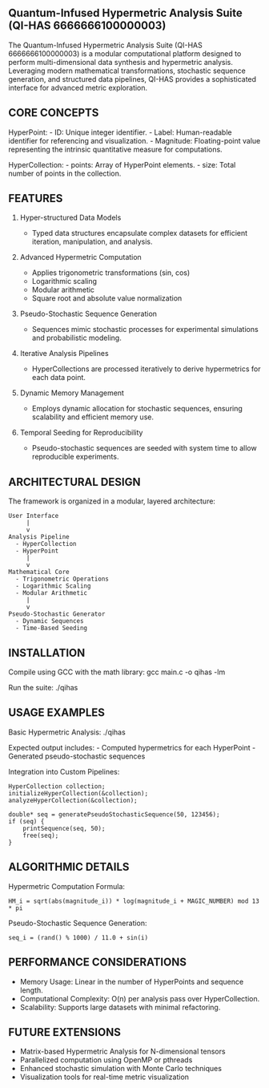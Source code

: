 ## Quantum-Infused Hypermetric Analysis Suite (QI-HAS 6666666100000003)

The Quantum-Infused Hypermetric Analysis Suite (QI-HAS 6666666100000003) is a modular computational platform designed to perform multi-dimensional data synthesis and hypermetric analysis. Leveraging modern mathematical transformations, stochastic sequence generation, and structured data pipelines, QI-HAS provides a sophisticated interface for advanced metric exploration.

CORE CONCEPTS
-------------
HyperPoint:
    - ID: Unique integer identifier.
    - Label: Human-readable identifier for referencing and visualization.
    - Magnitude: Floating-point value representing the intrinsic quantitative measure for computations.

HyperCollection:
    - points: Array of HyperPoint elements.
    - size: Total number of points in the collection.

FEATURES
--------
1. Hyper-structured Data Models
   - Typed data structures encapsulate complex datasets for efficient iteration, manipulation, and analysis.

2. Advanced Hypermetric Computation
   - Applies trigonometric transformations (sin, cos)
   - Logarithmic scaling
   - Modular arithmetic
   - Square root and absolute value normalization

3. Pseudo-Stochastic Sequence Generation
   - Sequences mimic stochastic processes for experimental simulations and probabilistic modeling.

4. Iterative Analysis Pipelines
   - HyperCollections are processed iteratively to derive hypermetrics for each data point.

5. Dynamic Memory Management
   - Employs dynamic allocation for stochastic sequences, ensuring scalability and efficient memory use.

6. Temporal Seeding for Reproducibility
   - Pseudo-stochastic sequences are seeded with system time to allow reproducible experiments.

ARCHITECTURAL DESIGN
-------------------
The framework is organized in a modular, layered architecture:

    User Interface
         |
         v
    Analysis Pipeline
      - HyperCollection
      - HyperPoint
         |
         v
    Mathematical Core
      - Trigonometric Operations
      - Logarithmic Scaling
      - Modular Arithmetic
         |
         v
    Pseudo-Stochastic Generator
      - Dynamic Sequences
      - Time-Based Seeding

INSTALLATION
------------
Compile using GCC with the math library:
    gcc main.c -o qihas -lm

Run the suite:
    ./qihas

USAGE EXAMPLES
--------------
Basic Hypermetric Analysis:
    ./qihas

Expected output includes:
    - Computed hypermetrics for each HyperPoint
    - Generated pseudo-stochastic sequences

Integration into Custom Pipelines:

    HyperCollection collection;
    initializeHyperCollection(&collection);
    analyzeHyperCollection(&collection);

    double* seq = generatePseudoStochasticSequence(50, 123456);
    if (seq) {
        printSequence(seq, 50);
        free(seq);
    }

ALGORITHMIC DETAILS
------------------
Hypermetric Computation Formula:

    HM_i = sqrt(abs(magnitude_i)) * log(magnitude_i + MAGIC_NUMBER) mod 13 * pi

Pseudo-Stochastic Sequence Generation:

    seq_i = (rand() % 1000) / 11.0 + sin(i)

PERFORMANCE CONSIDERATIONS
--------------------------
- Memory Usage: Linear in the number of HyperPoints and sequence length.
- Computational Complexity: O(n) per analysis pass over HyperCollection.
- Scalability: Supports large datasets with minimal refactoring.

FUTURE EXTENSIONS
-----------------
- Matrix-based Hypermetric Analysis for N-dimensional tensors
- Parallelized computation using OpenMP or pthreads
- Enhanced stochastic simulation with Monte Carlo techniques
- Visualization tools for real-time metric visualization
